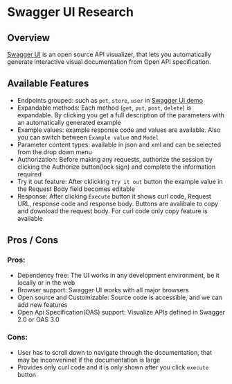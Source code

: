 # Swagger UI Research

## Overview

[Swagger UI](https://swagger.io/resources/webinars/getting-started-with-swagger/) is an open source API visualizer, that lets you automatically generate interactive visual documentation from Open API specification.

## Available Features

- Endpoints grouped: such as `pet`, `store`, `user` in 
[Swagger UI demo](https://petstore.swagger.io/#/pet/getPetById)
- Expandable methods: Each method (`get`, `put`, `post`, `delete`) is expandable. By clicking you get a full description of the parameters with an automatically generated example
- Example values: example response code and values are available. Also you can switch between `Example value` and `Model`
- Parameter content types: available in json and xml and can be selected from the drop down menu
- Authorization: Before making any requests, authorize the session by clicking the Authorize button(lock sign) and complete  the information required
- Try it out feature: After cklicking `Try it out` button the example value in the Request Body field becomes editable
- Response: After clicking `Execute` button it shows curl code, Request URL, response code and response body. Buttons are avalibale to copy and download the request body. For curl code only copy feature is available

## Pros / Cons
### Pros:

- Dependency free: The UI works in any development environment, be it locally or in the web
- Browser support: Swagger UI works with all major browsers
- Open source and Customizable: Source code is accessible, and we can add new features 
- Open Api Specification(OAS) support: Visualize APIs defined in Swagger 2.0 or OAS 3.0

### Cons:

- User has to scroll down to navigate through the documentation, that may be inconveninet if the documentation is large
- Provides only curl code and it is only shown after you click `execute` button
